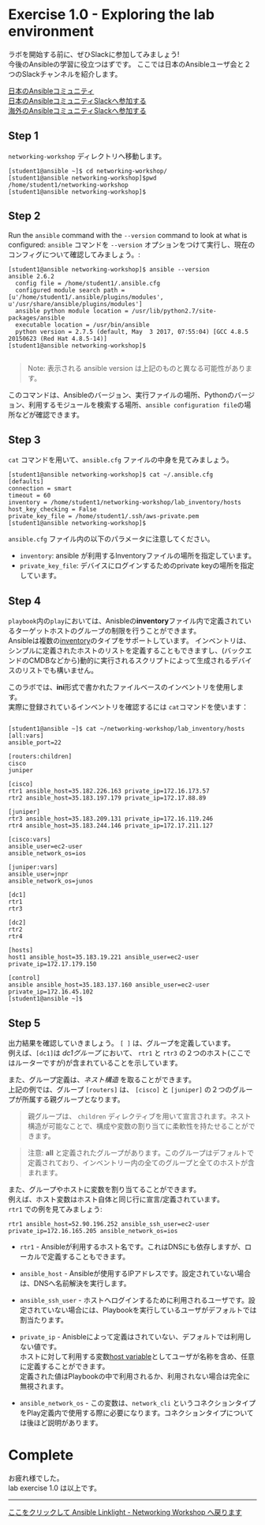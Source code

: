 # Exercise 1.0 - Exploring the lab environment

ラボを開始する前に、ぜひSlackに参加してみましょう!  
今後のAnsibleの学習に役立つはずです。
ここでは日本のAnsibleユーザ会と２つのSlackチャンネルを紹介します。  


[日本のAnsibleコミュニティ](https://ansible-users.connpass.com)  
[日本のAnsibleコミュニティSlackへ参加する](https://join.slack.com/t/ansiblejp/shared_invite/enQtNDEyOTc3OTI3OTQxLWE1NDAzM2I5MGExYzM5OGNlN2RiMjBmYTFiYzM5NzIzYzk1ZjYyMmQ5ZTAxNjA4NmQyMTdjM2MyM2UzNjM2N2E)  
[海外のAnsibleコミュニティSlackへ参加する](https://join.slack.com/t/ansiblenetwork/shared_invite/enQtMzEyMTcxMTE5NjM3LWIyMmQ4YzNhYTA4MjA2OTRhZDQzMTZkNWZlN2E3NzhhMWQ5ZTdmNmViNjk2M2JkYzJjODhjMjVjMGUxZjc2MWE)


## Step 1

`networking-workshop` ディレクトリへ移動します。


```
[student1@ansible ~]$ cd networking-workshop/
[student1@ansible networking-workshop]$pwd
/home/student1/networking-workshop
[student1@ansible networking-workshop]$

```

## Step 2

Run the `ansible` command with the `--version` command to look at what is configured:
`ansible` コマンドを `--version` オプションをつけて実行し、現在のコンフィグについて確認してみましょう。:


```
[student1@ansible networking-workshop]$ ansible --version
ansible 2.6.2
  config file = /home/student1/.ansible.cfg
  configured module search path = [u'/home/student1/.ansible/plugins/modules', u'/usr/share/ansible/plugins/modules']
  ansible python module location = /usr/lib/python2.7/site-packages/ansible
  executable location = /usr/bin/ansible
  python version = 2.7.5 (default, May  3 2017, 07:55:04) [GCC 4.8.5 20150623 (Red Hat 4.8.5-14)]
[student1@ansible networking-workshop]$


```

> Note: 表示される ansible version は上記のものと異なる可能性があります。


このコマンドは、Ansibleのバージョン、実行ファイルの場所、Pythonのバージョン、利用するモジュールを検索する場所、`ansible configuration file`の場所などが確認できます。

## Step 3

`cat` コマンドを用いて、`ansible.cfg` ファイルの中身を見てみましょう。

```
[student1@ansible networking-workshop]$ cat ~/.ansible.cfg
[defaults]
connection = smart
timeout = 60
inventory = /home/student1/networking-workshop/lab_inventory/hosts
host_key_checking = False
private_key_file = /home/student1/.ssh/aws-private.pem
[student1@ansible networking-workshop]$

```

`ansible.cfg` ファイル内の以下のパラメータに注意してください。

 - `inventory`: ansible が利用するInventoryファイルの場所を指定しています。
 - `private_key_file`: デバイスにログインするためのprivate keyの場所を指定しています。



## Step 4

`playbook`内の`play`においては、Anisbleの**inventory**ファイル内で定義されているターゲットホストのグループの制限を行うことができます。  
Ansibleは複数の[inventory](http://docs.ansible.com/ansible/latest/intro_inventory.html)のタイプをサポートしています。
インベントリは、シンプルに定義されたホストのリストを定義することもできますし、(バックエンドのCMDBなどから)動的に実行されるスクリプトによって生成されるデバイスのリストでも構いません。

このラボでは、**ini**形式で書かれたファイルベースのインベントリを使用します。   
実際に登録されているインベントリを確認するには `cat`コマンドを使います：


```

[student1@ansible ~]$ cat ~/networking-workshop/lab_inventory/hosts
[all:vars]
ansible_port=22

[routers:children]
cisco
juniper

[cisco]
rtr1 ansible_host=35.182.226.163 private_ip=172.16.173.57
rtr2 ansible_host=35.183.197.179 private_ip=172.17.88.89

[juniper]
rtr3 ansible_host=35.183.209.131 private_ip=172.16.119.246
rtr4 ansible_host=35.183.244.146 private_ip=172.17.211.127

[cisco:vars]
ansible_user=ec2-user
ansible_network_os=ios

[juniper:vars]
ansible_user=jnpr
ansible_network_os=junos

[dc1]
rtr1
rtr3

[dc2]
rtr2
rtr4

[hosts]
host1 ansible_host=35.183.19.221 ansible_user=ec2-user private_ip=172.17.179.150

[control]
ansible ansible_host=35.183.137.160 ansible_user=ec2-user private_ip=172.16.45.102
[student1@ansible ~]$

```

## Step 5

出力結果を確認していきましょう。
`[ ]` は、グループを定義しています。  
例えば、`[dc1]`は *dc1グループ* において、 `rtr1` と `rtr3` の２つのホスト(ここではルーターですが)が含まれていることを示しています。  

また、グループ定義は、_ネスト構造_ を取ることができます。  
上記の例では、グループ `[routers]` は、 `[cisco]` と `[juniper]` の２つのグループが所属する親グループとなります。

> 親グループは、 `children` ディレクティブを用いて宣言されます。ネスト構造が可能なことで、構成や変数の割り当てに柔軟性を持たせることができます。

> 注意: **all** と定義されたグループがあります。このグループはデフォルトで定義されており、インベントリー内の全てのグループと全てのホストが含まれます。

また、グループやホストに変数を割り当てることができます。  
例えば、ホスト変数はホスト自体と同じ行に宣言/定義されています。  
`rtr1` での例を見てみましょう:

```
rtr1 ansible_host=52.90.196.252 ansible_ssh_user=ec2-user private_ip=172.16.165.205 ansible_network_os=ios

```
 - `rtr1` - Ansibleが利用するホスト名です。これはDNSにも依存しますが、ローカルで定義することもできます。
 - `ansible_host` - Ansibleが使用するIPアドレスです。設定されていない場合は、DNSへ名前解決を実行します。
 - `ansible_ssh_user` - ホストへログインするために利用されるユーザです。設定されていない場合には、Playbookを実行しているユーザがデフォルトでは割当たります。
 - `private_ip` - Anisbleによって定義はされていない、デフォルトでは利用しない値です。  
 ホストに対して利用する変数[host variable](http://docs.ansible.com/ansible/latest/intro_inventory.html#host-variables)としてユーザが名称を含め、任意に定義することができます。  
定義された値はPlaybookの中で利用されるか、利用されない場合は完全に無視されます。
 
- `ansible_network_os` - この変数は、`network_cli` というコネクションタイプをPlay定義内で使用する際に必要になります。コネクションタイプについては後ほど説明があります。

# Complete

お疲れ様でした。  
lab exercise 1.0 は以上です。

---
[ここをクリックして Ansible Linklight - Networking Workshop へ戻ります](../../README.md)
